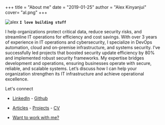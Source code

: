 +++
title = "About me"
date = "2019-01-25"
author = "Alex Kinyanjui"
cover= "al.png"
+++

![alex](/img/al.png)
**`I love building stuff`**

I help organizations protect critical data, reduce security risks, and streamline IT operations for efficiency and cost savings. 
With over 3 years of experience in IT operations and cybersecurity, I specialize in DevOps automation, cloud and on-premise infrastructure, and systems security. 
I’ve successfully led projects that boosted security update efficiency by 80% and implemented robust security frameworks. 
My expertise bridges development and operations, ensuring businesses operate with secure, reliable, and scalable systems. 
Let’s discuss how I can help your organization strengthen its IT infrastructure and achieve operational excellence.


Let's connect 

- [LinkedIn](https://www.linkedin.com/in/alex-n-66851418a/) - [Github](https://github.com/AlexNduta)

- [Articles](https://alexnduta.netlify.app/articles/) - [Projects](tps://alexnduta.netlify.app/projects/) - [CV](https://alexnduta.netlify.app/showcase/) 
- [Want to work with me?](aleckskin1@gmail.com)
